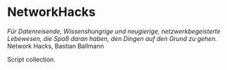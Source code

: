 # NetworkHacks

*Für Datenreisende, Wissenshungrige und 
neugierige, netzwerkbegeisterte Lebewesen, 
die Spaß daran haben, den Dingen auf den 
Grund zu gehen.* Network Hacks, Bastian Ballmann

Script collection.
